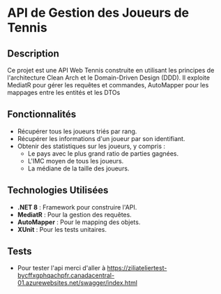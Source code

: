 # API de Gestion des Joueurs de Tennis

## Description

Ce projet est une API Web Tennis construite en utilisant les principes de l'architecture Clean Arch et le Domain-Driven Design (DDD).
Il exploite MediatR pour gérer les requêtes et commandes, 
AutoMapper pour les mappages entre les entités et les DTOs 

## Fonctionnalités

- Récupérer tous les joueurs triés par rang.
- Récupérer les informations d'un joueur par son identifiant.
- Obtenir des statistiques sur les joueurs, y compris :
  - Le pays avec le plus grand ratio de parties gagnées.
  - L'IMC moyen de tous les joueurs.
  - La médiane de la taille des joueurs.

## Technologies Utilisées

- **.NET 8** : Framework pour construire l'API.
- **MediatR** : Pour la gestion des requêtes.
- **AutoMapper** : Pour le mapping des objets.
- **XUnit** : Pour les tests unitaires.

## Tests
- Pour tester l'api merci d'aller à https://ziliateliertest-bycffxgphqachpfr.canadacentral-01.azurewebsites.net/swagger/index.html
